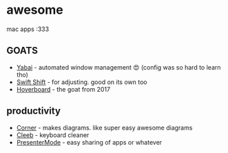 # awesome
mac apps :333

## GOATS
- [Yabai](https://github.com/koekeishiya/yabai) - automated window management 😍 (config was so hard to learn tho)
- [Swift Shift](https://github.com/pablopunk/SwiftShift) - for adjusting. good on its own too
- [Hoverboard](https://github.com/elslooo/hoverboard ) - the goat from 2017

## productivity
- [Corner](https://github.com/mori-ahk/Corner) - makes diagrams. like super easy awesome diagrams
-  [Cleeb](https://github.com/eliseomartelli/Cleeb) - keyboard cleaner
-  [PresenterMode](https://github.com/benjones/presenterMode) - easy sharing of apps or whatever
